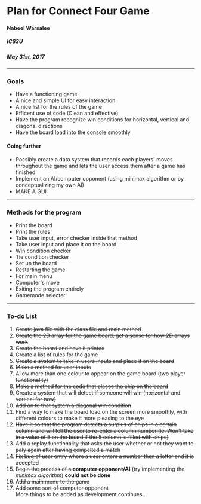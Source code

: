 # Plan for Connect Four Game

#### Nabeel Warsalee
##### ICS3U
##### May 31st, 2017

---

### Goals
* Have a functioning game
* A nice and simple UI for easy interaction
* A nice list for the rules of the game
* Efficent use of code (Clean and effective)
* Have the program recognize win conditions for horizontal, vertical and diagonal directions
* Have the board load into the console smoothly

#### Going further
* Possibly create a data system that records each players' moves throughout the game and lets the user access them after a game has finished 
* Implement an AI/computer opponent (using minimax algorithm or by conceptualizing my own AI)
* MAKE A GUI

---

### Methods for the program
* Print the board
* Print the rules
* Take user input, error checker inside that method
* Take user input and place it on the board
* Win condition checker
* Tie condition checker
* Set up the board
* Restarting the game
* For main menu
* Computer's move
* Exiting the program entirely
* Gamemode selecter

---

### To-do List
1. ~~Create java file with the class file and main method~~
2. ~~Create the 2D array for the game board, get a sense for how 2D arrays work~~
3. ~~Create the board and have it printed~~
4. ~~Create a list of rules for the game~~
5. ~~Create a system to take in users inputs and place it on the board~~
6. ~~Make a method for user inputs~~
7. ~~Allow more than one colour to appear on the game board (two player functionality)~~
8. ~~Make a method for the code that places the chip on the board~~
9. ~~Create a system that will detect if someone will win (horizontal and vertical for now)~~
10. ~~Add on to that system a diagonal win condition~~
11. Find a way to make the board load on the screen more smoothly, with different colours to make it more pleasing to the eye
12. ~~Have it so that the program detects a surplus of chips in a certain column and will tell the user to re-enter a column number (ie. Won't take in a value of 5 on the board if the 5 column is filled with chips)~~
13. ~~Add a replay functionality that asks the user whether or not they want to paly again after having compelted a match~~
14. ~~Fix bug of user entry where a user enters a number then a letter and it is accepted~~
15. ~~Begin the process of a **computer opponent/AI**~~ (try implementing the *minimax algorithm*) **could not be done**
16. ~~Add a main menu to the game~~
17. ~~Add some sort of computer opponent~~  
   More things to be added as development continues...  
